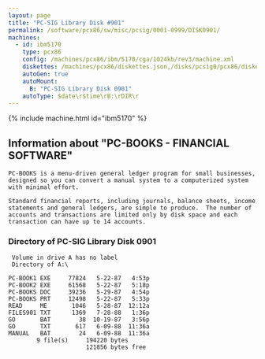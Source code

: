 ```yaml
---
layout: page
title: "PC-SIG Library Disk #901"
permalink: /software/pcx86/sw/misc/pcsig/0001-0999/DISK0901/
machines:
  - id: ibm5170
    type: pcx86
    config: /machines/pcx86/ibm/5170/cga/1024kb/rev3/machine.xml
    diskettes: /machines/pcx86/diskettes.json,/disks/pcsig0/pcx86/diskettes.json
    autoGen: true
    autoMount:
      B: "PC-SIG Library Disk 0901"
    autoType: $date\r$time\rB:\rDIR\r
---
```


{% include machine.html id="ibm5170" %}

## Information about "PC-BOOKS - FINANCIAL SOFTWARE"

    PC-BOOKS is a menu-driven general ledger program for small businesses,
    designed so you can convert a manual system to a computerized system
    with minimal effort.
    
    Standard financial reports, including journals, balance sheets, income
    statements and general ledgers, are simple to produce.  The number of
    accounts and transactions are limited only by disk space and each
    transaction can have up to 14 accounts.

### Directory of PC-SIG Library Disk 0901

     Volume in drive A has no label
     Directory of A:\

    PC-BOOK1 EXE     77824   5-22-87   4:53p
    PC-BOOK2 EXE     61568   5-22-87   5:18p
    PC-BOOKS DOC     39236   5-29-87   4:54p
    PC-BOOKS PRT     12498   5-22-87   5:33p
    READ     ME       1046   5-28-87  12:12a
    FILES901 TXT      1369   7-28-88   1:36p
    GO       BAT        38  10-19-87   3:56p
    GO       TXT       617   6-09-88  11:36a
    MANUAL   BAT        24   6-09-88  11:36a
            9 file(s)     194220 bytes
                          121856 bytes free
